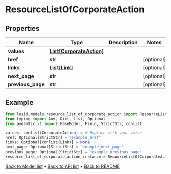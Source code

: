 # ResourceListOfCorporateAction

## Properties
Name | Type | Description | Notes
------------ | ------------- | ------------- | -------------
**values** | [**List[CorporateAction]**](CorporateAction.md) |  | 
**href** | **str** |  | [optional] 
**links** | [**List[Link]**](Link.md) |  | [optional] 
**next_page** | **str** |  | [optional] 
**previous_page** | **str** |  | [optional] 
## Example

```python
from lusid.models.resource_list_of_corporate_action import ResourceListOfCorporateAction
from typing import Any, Dict, List, Optional
from pydantic.v1 import BaseModel, Field, StrictStr, conlist

values: conlist(CorporateAction) = # Replace with your value
href: Optional[StrictStr] = "example_href"
links: Optional[conlist(Link)] = None
next_page: Optional[StrictStr] = "example_next_page"
previous_page: Optional[StrictStr] = "example_previous_page"
resource_list_of_corporate_action_instance = ResourceListOfCorporateAction(values=values, href=href, links=links, next_page=next_page, previous_page=previous_page)

```

[Back to Model list](../README.md#documentation-for-models) &#8226; [Back to API list](../README.md#documentation-for-api-endpoints) &#8226; [Back to README](../README.md)

